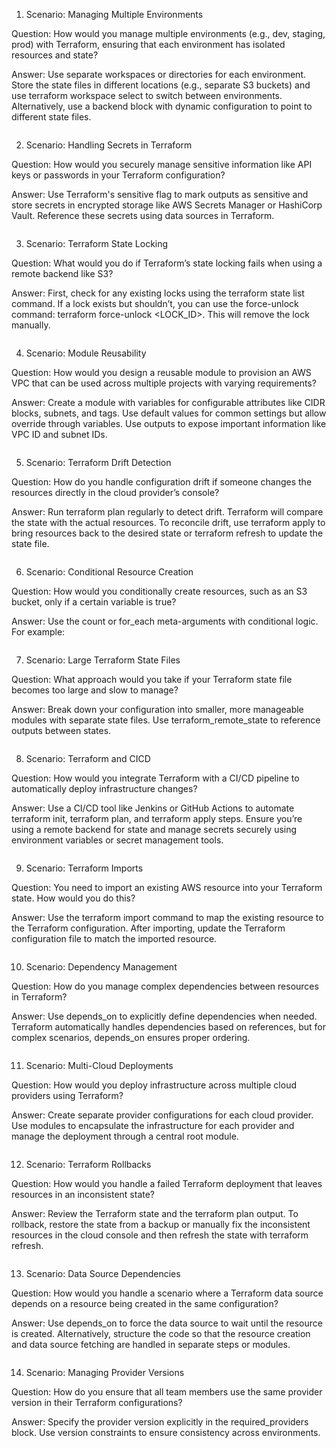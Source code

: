 1. Scenario: Managing Multiple Environments

Question: How would you manage multiple environments (e.g., dev, staging, prod) with Terraform, ensuring that each environment has isolated resources and state? 

Answer: Use separate workspaces or directories for each environment. Store the state files in different locations (e.g., separate S3 buckets) and use terraform workspace select <env> to switch between environments. Alternatively, use a backend block with dynamic configuration to point to different state files.

```
```

2. Scenario: Handling Secrets in Terraform

Question: How would you securely manage sensitive information like API keys or passwords in your Terraform configuration? 

Answer: Use Terraform's sensitive flag to mark outputs as sensitive and store secrets in encrypted storage like AWS Secrets Manager or HashiCorp Vault. Reference these secrets using data sources in Terraform.

```
```
3. Scenario: Terraform State Locking

Question: What would you do if Terraform’s state locking fails when using a remote backend like S3? 

Answer: First, check for any existing locks using the terraform state list command. If a lock exists but shouldn’t, you can use the force-unlock command: terraform force-unlock <LOCK_ID>. This will remove the lock manually.

```
```
4. Scenario: Module Reusability

Question: How would you design a reusable module to provision an AWS VPC that can be used across multiple projects with varying requirements? 

Answer: Create a module with variables for configurable attributes like CIDR blocks, subnets, and tags. Use default values for common settings but allow override through variables. Use outputs to expose important information like VPC ID and subnet IDs.

```
```
5. Scenario: Terraform Drift Detection

Question: How do you handle configuration drift if someone changes the resources directly in the cloud provider’s console? 

Answer: Run terraform plan regularly to detect drift. Terraform will compare the state with the actual resources. To reconcile drift, use terraform apply to bring resources back to the desired state or terraform refresh to update the state file.

```
```
6. Scenario: Conditional Resource Creation

Question: How would you conditionally create resources, such as an S3 bucket, only if a certain variable is true? 

Answer: Use the count or for_each meta-arguments with conditional logic. For example:

```
```
7. Scenario: Large Terraform State Files

Question: What approach would you take if your Terraform state file becomes too large and slow to manage? 

Answer: Break down your configuration into smaller, more manageable modules with separate state files. Use terraform_remote_state to reference outputs between states.

```
```
8. Scenario: Terraform and CICD

Question: How would you integrate Terraform with a CI/CD pipeline to automatically deploy infrastructure changes? 

Answer: Use a CI/CD tool like Jenkins or GitHub Actions to automate terraform init, terraform plan, and terraform apply steps. Ensure you’re using a remote backend for state and manage secrets securely using environment variables or secret management tools.


```
```
9. Scenario: Terraform Imports

Question: You need to import an existing AWS resource into your Terraform state. How would you do this? 

Answer: Use the terraform import command to map the existing resource to the Terraform configuration. After importing, update the Terraform configuration file to match the imported resource.

```
```

10. Scenario: Dependency Management

Question: How do you manage complex dependencies between resources in Terraform? 

Answer: Use depends_on to explicitly define dependencies when needed. Terraform automatically handles dependencies based on references, but for complex scenarios, depends_on ensures proper ordering.

```
```

11. Scenario: Multi-Cloud Deployments

Question: How would you deploy infrastructure across multiple cloud providers using Terraform? 

Answer: Create separate provider configurations for each cloud provider. Use modules to encapsulate the infrastructure for each provider and manage the deployment through a central root module.

```
```

12. Scenario: Terraform Rollbacks

Question: How would you handle a failed Terraform deployment that leaves resources in an inconsistent state? 

Answer: Review the Terraform state and the terraform plan output. To rollback, restore the state from a backup or manually fix the inconsistent resources in the cloud console and then refresh the state with terraform refresh.

```
```
13. Scenario: Data Source Dependencies

Question: How would you handle a scenario where a Terraform data source depends on a resource being created in the same configuration? 

Answer: Use depends_on to force the data source to wait until the resource is created. Alternatively, structure the code so that the resource creation and data source fetching are handled in separate steps or modules.


```
```
14. Scenario: Managing Provider Versions

Question: How do you ensure that all team members use the same provider version in their Terraform configurations? 

Answer: Specify the provider version explicitly in the required_providers block. Use version constraints to ensure consistency across environments.

```
```


```
```


```
```
